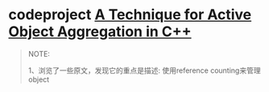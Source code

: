 # codeproject [A Technique for Active Object Aggregation in C++](https://www.codeproject.com/articles/9474/a-technique-for-active-object-aggregation-in-c)

> NOTE: 
>
> 1、浏览了一些原文，发现它的重点是描述: 使用reference counting来管理object